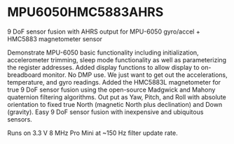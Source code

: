 MPU6050HMC5883AHRS
==================

9 DoF sensor fusion with AHRS output for MPU-6050 gyro/accel + HMC5883 magnetometer sensor

 Demonstrate MPU-6050 basic functionality including initialization, accelerometer trimming, sleep mode functionality as well as
 parameterizing the register addresses. Added display functions to allow display to on-breadboard monitor. 
 No DMP use. We just want to get out the accelerations, temperature, and gyro readings.
 Added the HMC5883L magnetometer for true 9 DoF sensor fusion using the open-source Madgwick and Mahony quaternion filtering 
 algorithms. Out put as Yaw, Pitch, and Roll with absolute orientation to fixed true North (magnetic North plus declination)
 and Down (gravity). Easy 9 DoF sensor fusion with inexpensive and ubiquitous sensors.
 
 Runs on 3.3 V 8 MHz Pro Mini at ~150 Hz filter update rate.
